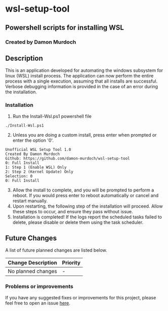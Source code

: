 # wsl-setup-tool
## Powershell scripts for installing WSL
### Created by Damon Murdoch 

## Description
This is an application developed for automating the windows subsystem for linux (WSL) install process. The application can now perform the entire process with a single execution, assuming that all installs are successful. Verbose debugging information is provided in the case of an error during the installation.

### Installation
1. Run the Install-Wsl.ps1 powershell file
```
./Install-Wsl.ps1
```
2. Unless you are doing a custom install, press enter when prompted or enter the option '0'.
```
Unofficial WSL Setup Tool 1.0
Created By Damon Murdoch
Github: https://github.com/damon-murdoch/wsl-setup-tool
0: Full Install
1: Step 1 (Enable WSL) Only
2: Step 2 (Kernel Update) Only
Selection: 0
0: Full Install
```
3. Allow the install to complete, and you will be prompted to perform a reboot. If you would press enter to reboot automatically or cancel and restart manually.
4. Upon restarting, the following step of the installation will proceed. Allow these steps to occur, and ensure they pass without issue.  
5. Installation is completed! If the logs report the scheduled tasks failed to delete, please disable or delete them using the task scheduler.

## Future Changes
A list of future planned changes are listed below.

| Change Description | Priority |
| ------------------ | -------- | 
| No planned changes | -        |

### Problems or improvements
If you have any suggested fixes or improvements for this project, please 
feel free to open an issue [here](../../issues).

